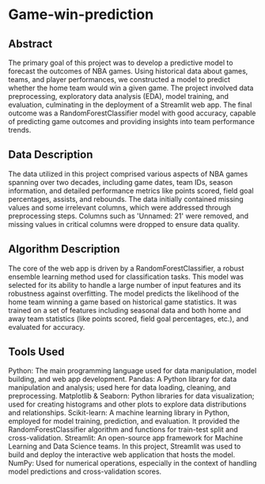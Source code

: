 # Game-win-prediction
## Abstract
The primary goal of this project was to develop a predictive model to forecast the outcomes of NBA games. Using historical data about games, teams, and player performances, we constructed a model to predict whether the home team would win a given game. The project involved data preprocessing, exploratory data analysis (EDA), model training, and evaluation, culminating in the deployment of a Streamlit web app. The final outcome was a RandomForestClassifier model with good accuracy, capable of predicting game outcomes and providing insights into team performance trends.
## Data Description
The data utilized in this project comprised various aspects of NBA games spanning over two decades, including game dates, team IDs, season information, and detailed performance metrics like points scored, field goal percentages, assists, and rebounds. The data initially contained missing values and some irrelevant columns, which were addressed through preprocessing steps. Columns such as 'Unnamed: 21' were removed, and missing values in critical columns were dropped to ensure data quality.
## Algorithm Description
The core of the web app is driven by a RandomForestClassifier, a robust ensemble learning method used for classification tasks. This model was selected for its ability to handle a large number of input features and its robustness against overfitting. The model predicts the likelihood of the home team winning a game based on historical game statistics. It was trained on a set of features including seasonal data and both home and away team statistics (like points scored, field goal percentages, etc.), and evaluated for accuracy.
## Tools Used
Python: The main programming language used for data manipulation, model building, and web app development.
Pandas: A Python library for data manipulation and analysis; used here for data loading, cleaning, and preprocessing.
Matplotlib & Seaborn: Python libraries for data visualization; used for creating histograms and other plots to explore data distributions and relationships.
Scikit-learn: A machine learning library in Python, employed for model training, prediction, and evaluation. It provided the RandomForestClassifier algorithm and functions for train-test split and cross-validation.
Streamlit: An open-source app framework for Machine Learning and Data Science teams. In this project, Streamlit was used to build and deploy the interactive web application that hosts the model.
NumPy: Used for numerical operations, especially in the context of handling model predictions and cross-validation scores.
